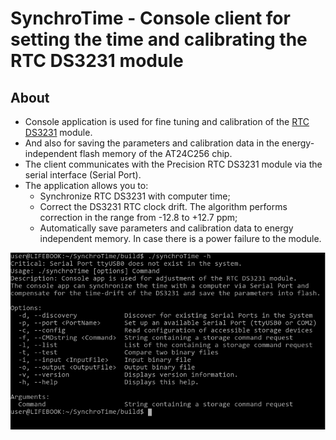 # SynchroTime - Console client for setting the time and calibrating the RTC DS3231 module

## About

 * Console application is used for fine tuning and calibration of the [RTC DS3231](https://create.arduino.cc/projecthub/MisterBotBreak/how-to-use-a-real-time-clock-module-ds3231-bc90fe) module.
 * And also for saving the parameters and calibration data in the energy-independent flash memory of the AT24C256 chip.
 * The client communicates with the Precision RTC DS3231 module via the serial interface (Serial Port).
 * The application allows you to:
   * Synchronize RTC DS3231 with computer time;
   * Correct the DS3231 RTC clock drift. The algorithm performs correction in the range from -12.8 to +12.7 ppm;
   * Automatically save parameters and calibration data to energy independent memory. In case there is a power failure to the module.

![synchroTime -h](images/consoleApp_About.png)
